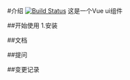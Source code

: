 #介绍
[![Build Status](https://www.travis-ci.org/1577351xyh/Vue-Ui.svg?branch=master)](https://www.travis-ci.org/1577351xyh/Vue-Ui)
这是一个Vue ui组件

##开始使用
1.安装

##文档

##提问

##变更记录

##

